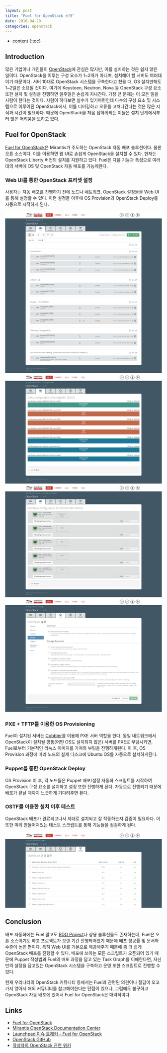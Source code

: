 ```yaml
---
layout: post
title: "Fuel for OpenStack 소개"
date: 2016-04-20
categories: openstack
---
```


* content
{:toc}

## Introduction

많은 기업이나 개인들이 [OpenStack](https://www.openstack.org)에 관심은 많지만, 이를 설치하는 것은 쉽지 않은 일이다.
OpenStack을 이루는 구성 요소가 1\~2개가 아니며, 설치해야 할 서버도 여러대이기 때문이다. 서버 10대로 OpenStack 시스템을 구축한다고 쳤을 때, OS 설치만해도 1\~2일은 소요될 것이다.
여기에 Keystoen, Neutron, Nova 등 OpenStack 구성 요소 또한 설치 및 설정을 진행하면 일주일은 손쉽게 지나간다. 가장 큰 문제는 이 모든 일을 사람이 한다는 것이다.
사람이 하다보면 실수가 있기마련인데 다수의 구성 요소 및 시스템으로 이루어진 OpenStack에서, 이를 디버깅하고 오류를 고쳐나간다는 것은 많은 지식과 시간이 필요하다.
때문에 OpenStack을 처음 접하게되는 이들은 설치 단계에서부터 많은 어려움을 토하고 있다.


## Fuel for OpenStack

[Fuel for OpenStack](https://www.mirantis.com/products/mirantis-openstack-software/)은 Mirantis가 주도하는 OpenStack 자동 배포 솔루션이다.
물론 오픈 소스이다. 이를 이용하면 웹 UI로 손쉽게 OpenStack을 설치할 수 있다. 현재는 OpenStack Liberty 버전의 설치를 지원하고 있다.
Fuel은 다음 기능과 특성으로 여러대의 서버에 OS 및 OpenStack 자동 배포를 가능케한다.


### Web UI를 통한 OpenStack 프리셋 설정

사용자는 자동 배포를 진행하기 전에 노드나 네트워크, OpenStack 설정들을 Web UI를 통해 설정할 수 있다. 이런 설정들 이후에 OS Provision과 OpenStack Deploy를 자동으로 시작하게 된다.

![fuel_intro_node](/media/openstack/fuel_intro_node.png)
![fuel_intro_disk](/media/openstack/fuel_intro_disk.png)
![fuel_intro_nic](/media/openstack/fuel_intro_nic.png)
![fuel_intro_service](/media/openstack/fuel_intro_service.png)


### PXE + TFTP를 이용한 OS Provisioning

Fuel이 설치된 서버는 [Cobbler](http://cobbler.github.io)를 이용해 PXE 서버 역할을 한다.
동일 네트워크에서 OpenStack이 설치될 깡통(어떤 OS도 설치되지 않은) 서버를 PXE로 부팅시키면, Fuel로부터 기본적인 리눅스 이미지를 가져와 부팅을 진행하게된다.
이 후, OS Provision 과정에 따라 노드의 실제 디스크에 Ubuntu OS를 자동으로 설치하게된다.


### Puppet을 통한 OpenStack Deploy

OS Provision 이 후, 각 노드들은 Puppet 배포/설정 자동화 스크립트를 시작하여 OpenStack 구성 요소를 설치하고 설정 또한 진행하게 된다.
자동으로 진행되기 때문에 배포가 끝날 때까지 느긋하게 기다려주면 된다. 


### OSTF를 이용한 설치 이후 테스트

OpenStack 배포가 완료되고나서 제대로 설치되고 잘 작동하는지 검증이 필요하다. 이 또한 미리 만들어져있는 테스트 스크립트를 통해 기능들을 점검하게 된다.

![fuel_intro_healthcheck](/media/openstack/fuel_intro_healthcheck.png)


## Conclusion

배포 자동화에는 Fuel 말고도 [RDO Project](https://www.rdoproject.org)나 상용 솔루션들도 존재하는데,
Fuel은 오픈 소스이기도 하고 프로젝트가 오랜 기간 진행되어왔기 때문에 배포 성공률 및 문서화 수준이 높은 편이다.
특히 Web UI를 기본으로 제공해주기 때문에 좀 더 쉽게 OpenStack 배포를 진행할 수 있다.
배포에 쓰이는 모든 스크립트가 오픈되어 있기 때문에 Puppet 작성법과 Fuel의 배포 과정을 담고 있는 Task Graph를 이해한다면,
자신만의 설정을 담고있는 OpenStack 시스템을 구축하고 운영 또한 스크립트로 진행할 수 있다.

현재 우리나라의 OpenStack 커뮤니티 등에서는 Fuel과 관련된 의견이나 질답이 오고가지 않아서 해외 커뮤니티를 참고해야한다는 단점이 있으나,
그럼에도 불구하고 OpenStack 자동 배포에 있어서 Fuel for OpenStack은 매력적이다.


## Links

- [Fuel for OpenStack](https://www.mirantis.com/products/mirantis-openstack-software/)
- [Mirantis OpenStack Documentation Center](https://docs.mirantis.com/openstack/fuel/fuel-8.0/)
- [Launchpad 이슈 트래커 - Fuel for OpenStack](https://launchpad.net/fuel)
- [OpenStack GitHub](https://github.com/openstack)
- [작성자의 OpenStack 관련 위키](https://github.com/inter6/wiki/tree/master/OpenStack)